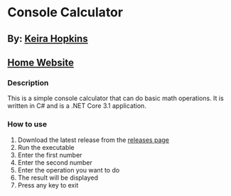 # Console Calculator
## By: [Keira Hopkins](https://github.com/NotKeira)
## [Home Website](https://keirahopkins.co.uk)

### Description
This is a simple console calculator that can do basic math operations. It is written in C# and is a .NET Core 3.1 application.

### How to use
1. Download the latest release from the [releases page](https://github.com/NotKeira/ConsoleCalculator/releases)
2. Run the executable
3. Enter the first number
4. Enter the second number
5. Enter the operation you want to do
6. The result will be displayed
7. Press any key to exit